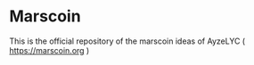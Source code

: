 # Marscoin
This is the official repository of the marscoin ideas of AyzeLYC ( https://marscoin.org )
